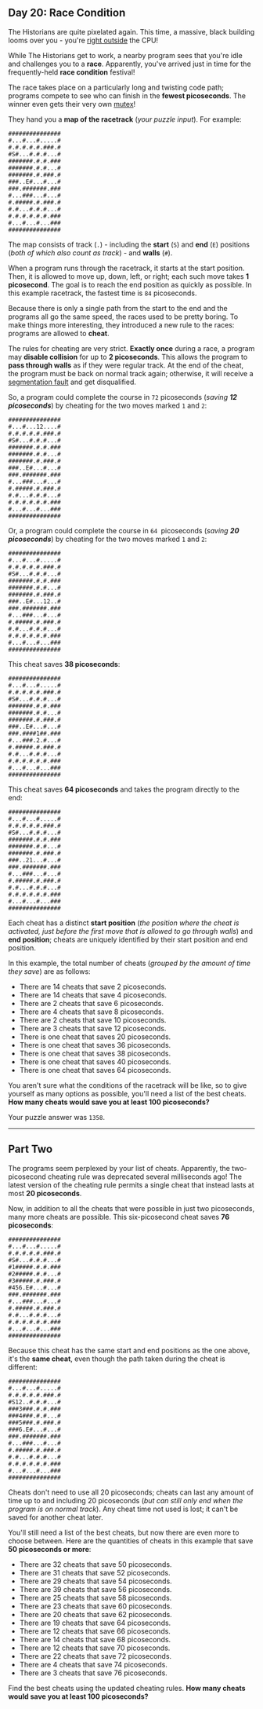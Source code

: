 ## Day 20: Race Condition

The Historians are quite pixelated again. This time, a massive, black building looms 
over you - you're [right outside](https://adventofcode.com/2017/day/24) the CPU!

While The Historians get to work, a nearby program sees that you're idle and challenges 
you to a **race**. Apparently, you've arrived just in time for the frequently-held 
**race condition** festival!

The race takes place on a particularly long and twisting code path; programs compete 
to see who can finish in the **fewest picoseconds**. The winner even gets their very 
own [mutex](https://en.wikipedia.org/wiki/Lock_(computer_science))!

They hand you a **map of the racetrack** (_your puzzle input_). For example:

```
###############
#...#...#.....#
#.#.#.#.#.###.#
#S#...#.#.#...#
#######.#.#.###
#######.#.#...#
#######.#.###.#
###..E#...#...#
###.#######.###
#...###...#...#
#.#####.#.###.#
#.#...#.#.#...#
#.#.#.#.#.#.###
#...#...#...###
###############
```

The map consists of track (`.`) - including the **start** (`S`) and **end** (`E`) 
positions (_both of which also count as track_) - and **walls** (`#`).

When a program runs through the racetrack, it starts at the start position. Then, it 
is allowed to move up, down, left, or right; each such move takes **1 picosecond**. 
The goal is to reach the end position as quickly as possible. In this example 
racetrack, the fastest time is `84` picoseconds.

Because there is only a single path from the start to the end and the programs all 
go the same speed, the races used to be pretty boring. To make things more 
interesting, they introduced a new rule to the races: programs are allowed to **cheat**.

The rules for cheating are very strict. **Exactly once** during a race, a program 
may **disable collision** for up to **2 picoseconds**. This allows the program to 
**pass through walls** as if they were regular track. At the end of the cheat, the 
program must be back on normal track again; otherwise, it will receive a 
[segmentation fault](https://en.wikipedia.org/wiki/Segmentation_fault) and get 
disqualified.

So, a program could complete the course in `72` picoseconds (_saving **12 picoseconds**_) 
by cheating for the two moves marked `1` and `2`:

```
###############
#...#...12....#
#.#.#.#.#.###.#
#S#...#.#.#...#
#######.#.#.###
#######.#.#...#
#######.#.###.#
###..E#...#...#
###.#######.###
#...###...#...#
#.#####.#.###.#
#.#...#.#.#...#
#.#.#.#.#.#.###
#...#...#...###
###############
```

Or, a program could complete the course in `64 `picoseconds (_saving **20 picoseconds**_) 
by cheating for the two moves marked `1` and `2`:

```
###############
#...#...#.....#
#.#.#.#.#.###.#
#S#...#.#.#...#
#######.#.#.###
#######.#.#...#
#######.#.###.#
###..E#...12..#
###.#######.###
#...###...#...#
#.#####.#.###.#
#.#...#.#.#...#
#.#.#.#.#.#.###
#...#...#...###
###############
```

This cheat saves **38 picoseconds**:

```
###############
#...#...#.....#
#.#.#.#.#.###.#
#S#...#.#.#...#
#######.#.#.###
#######.#.#...#
#######.#.###.#
###..E#...#...#
###.####1##.###
#...###.2.#...#
#.#####.#.###.#
#.#...#.#.#...#
#.#.#.#.#.#.###
#...#...#...###
###############
```

This cheat saves **64 picoseconds** and takes the program directly to the end:

```
###############
#...#...#.....#
#.#.#.#.#.###.#
#S#...#.#.#...#
#######.#.#.###
#######.#.#...#
#######.#.###.#
###..21...#...#
###.#######.###
#...###...#...#
#.#####.#.###.#
#.#...#.#.#...#
#.#.#.#.#.#.###
#...#...#...###
###############
```

Each cheat has a distinct **start position** (_the position where the cheat is activated, 
just before the first move that is allowed to go through walls_) and **end position**; 
cheats are uniquely identified by their start position and end position.

In this example, the total number of cheats (_grouped by the amount of time they save_) 
are as follows:

* There are 14 cheats that save 2 picoseconds.
* There are 14 cheats that save 4 picoseconds.
* There are 2 cheats that save 6 picoseconds.
* There are 4 cheats that save 8 picoseconds.
* There are 2 cheats that save 10 picoseconds.
* There are 3 cheats that save 12 picoseconds.
* There is one cheat that saves 20 picoseconds.
* There is one cheat that saves 36 picoseconds.
* There is one cheat that saves 38 picoseconds.
* There is one cheat that saves 40 picoseconds.
* There is one cheat that saves 64 picoseconds.

You aren't sure what the conditions of the racetrack will be like, so to give 
yourself as many options as possible, you'll need a list of the best cheats. 
**How many cheats would save you at least 100 picoseconds?**

Your puzzle answer was `1358`.

---

## Part Two

The programs seem perplexed by your list of cheats. Apparently, the two-picosecond 
cheating rule was deprecated several milliseconds ago! The latest version of the 
cheating rule permits a single cheat that instead lasts at most **20 picoseconds**.

Now, in addition to all the cheats that were possible in just two picoseconds, many 
more cheats are possible. This six-picosecond cheat saves **76 picoseconds**:

```
###############
#...#...#.....#
#.#.#.#.#.###.#
#S#...#.#.#...#
#1#####.#.#.###
#2#####.#.#...#
#3#####.#.###.#
#456.E#...#...#
###.#######.###
#...###...#...#
#.#####.#.###.#
#.#...#.#.#...#
#.#.#.#.#.#.###
#...#...#...###
###############
```

Because this cheat has the same start and end positions as the one above, it's the 
**same cheat**, even though the path taken during the cheat is different:

```
###############
#...#...#.....#
#.#.#.#.#.###.#
#S12..#.#.#...#
###3###.#.#.###
###4###.#.#...#
###5###.#.###.#
###6.E#...#...#
###.#######.###
#...###...#...#
#.#####.#.###.#
#.#...#.#.#...#
#.#.#.#.#.#.###
#...#...#...###
###############
```

Cheats don't need to use all 20 picoseconds; cheats can last any amount of time up 
to and including 20 picoseconds (_but can still only end when the program is on normal 
track_). Any cheat time not used is lost; it can't be saved for another cheat later.

You'll still need a list of the best cheats, but now there are even more to choose 
between. Here are the quantities of cheats in this example that save **50 picoseconds 
or more**:

* There are 32 cheats that save 50 picoseconds.
* There are 31 cheats that save 52 picoseconds.
* There are 29 cheats that save 54 picoseconds.
* There are 39 cheats that save 56 picoseconds.
* There are 25 cheats that save 58 picoseconds.
* There are 23 cheats that save 60 picoseconds.
* There are 20 cheats that save 62 picoseconds.
* There are 19 cheats that save 64 picoseconds.
* There are 12 cheats that save 66 picoseconds.
* There are 14 cheats that save 68 picoseconds.
* There are 12 cheats that save 70 picoseconds.
* There are 22 cheats that save 72 picoseconds.
* There are 4 cheats that save 74 picoseconds.
* There are 3 cheats that save 76 picoseconds.

Find the best cheats using the updated cheating rules. **How many cheats would save 
you at least 100 picoseconds?**
